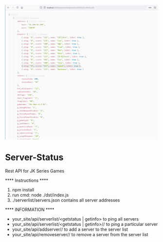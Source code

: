 ![Screenshot](serverstatus.PNG)

# Server-Status
Rest API for JK Series Games

**** Instructions ****
  1) npm install
  2) run cmd: node ./dst/index.js
  3) ./serverlist/servers.json contains all server addresses

**** INFORMATION ****
  * your_site/api/serverlist/<getstatus | getinfo> to ping all servers
  * your_site/api/serverlist/<getstatus | getinfo>/<port>/<host> to ping a particular server
  * your_site/api/addserver/<port>/<host> to add a server to the server list
  * your_site/api/removeserver/<port>/<host> to remove a server from the server list
